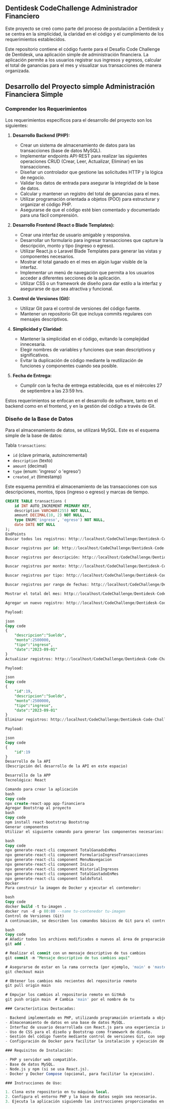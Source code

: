 ## Dentidesk CodeChallenge Administrador Financiero

Este proyecto se creó como parte del proceso de postulación a Dentidesk y se centra en la simplicidad, la claridad en el código y el cumplimiento de los requerimientos establecidos.

Este repositorio contiene el código fuente para el Desafío Code Challenge de Dentidesk, una aplicación simple de administración financiera. La aplicación permite a los usuarios registrar sus ingresos y egresos, calcular el total de ganancias para el mes y visualizar sus transacciones de manera organizada.

## Desarrollo del Proyecto simple Administración Financiera Simple

### Comprender los Requerimientos

Los requerimientos específicos para el desarrollo del proyecto son los siguientes:

1. **Desarrollo Backend (PHP):**
   - Crear un sistema de almacenamiento de datos para las transacciones (base de datos MySQL).
   - Implementar endpoints API-REST para realizar las siguientes operaciones CRUD (Crear, Leer, Actualizar, Eliminar) en las transacciones.
   - Diseñar un controlador que gestione las solicitudes HTTP y la lógica de negocio.
   - Validar los datos de entrada para asegurar la integridad de la base de datos.
   - Calcular y mantener un registro del total de ganancias para el mes.
   - Utilizar programación orientada a objetos (POO) para estructurar y organizar el código PHP.
   - Asegurarse de que el código esté bien comentado y documentado para una fácil comprensión.

2. **Desarrollo Frontend (React o Blade Templates):**
   - Crear una interfaz de usuario amigable y responsiva.
   - Desarrollar un formulario para ingresar transacciones que capture la descripción, monto y tipo (ingreso o egreso).
   - Utilizar React.js o Laravel Blade Templates para generar las vistas y componentes necesarios.
   - Mostrar el total ganado en el mes en algún lugar visible de la interfaz.
   - Implementar un menú de navegación que permita a los usuarios acceder a diferentes secciones de la aplicación.
   - Utilizar CSS o un framework de diseño para dar estilo a la interfaz y asegurarse de que sea atractiva y funcional.

3. **Control de Versiones (Git):**
   - Utilizar Git para el control de versiones del código fuente.
   - Mantener un repositorio Git que incluya commits regulares con mensajes descriptivos.

4. **Simplicidad y Claridad:**
   - Mantener la simplicidad en el código, evitando la complejidad innecesaria.
   - Elegir nombres de variables y funciones que sean descriptivos y significativos.
   - Evitar la duplicación de código mediante la reutilización de funciones y componentes cuando sea posible.

5. **Fecha de Entrega:**
   - Cumplir con la fecha de entrega establecida, que es el miércoles 27 de septiembre a las 23:59 hrs.

Estos requerimientos se enfocan en el desarrollo de software, tanto en el backend como en el frontend, y en la gestión del código a través de Git.

### Diseño de la Base de Datos

Para el almacenamiento de datos, se utilizará MySQL. Este es el esquema simple de la base de datos:

Tabla `transactions`:

- `id` (clave primaria, autoincremental)
- `description` (texto)
- `amount` (decimal)
- `type` (enum: 'ingreso' o 'egreso')
- `created_at` (timestamp)

Este esquema permitirá el almacenamiento de las transacciones con sus descripciones, montos, tipos (ingreso o egreso) y marcas de tiempo.

```sql
CREATE TABLE transactions (
    id INT AUTO_INCREMENT PRIMARY KEY,
    description VARCHAR(255) NOT NULL,
    amount DECIMAL(10, 2) NOT NULL,
    type ENUM('ingreso', 'egreso') NOT NULL,
    date DATE NOT NULL
);
EndPoints
Buscar todos los registros: http://localhost/CodeChallenge/Dentidesk-Code-Challenge-Administrador-Financiero/api/v1/2023/index.php?comando=transactions

Buscar registros por id: http://localhost/CodeChallenge/Dentidesk-Code-Challenge-Administrador-Financiero/api/v1/2023/index.php?comando=transactions&id={id}

Buscar registros por descripción: http://localhost/CodeChallenge/Dentidesk-Code-Challenge-Administrador-Financiero/api/v1/2023/index.php?comando=transactions&description={descripcion}

Buscar registros por monto: http://localhost/CodeChallenge/Dentidesk-Code-Challenge-Administrador-Financiero/api/v1/2023/index.php?comando=transactions&amount={monto a buscar}

Buscar registros por tipo: http://localhost/CodeChallenge/Dentidesk-Code-Challenge-Administrador-Financiero/api/v1/2023/index.php?comando=transactions&type={tipo a buscar}

Buscar registros por rango de fechas: http://localhost/CodeChallenge/Dentidesk-Code-Challenge-Administrador-Financiero/api/v1/2023/index.php?comando=transactions&dateInicio={fecha de inicio}&dateFinal={fecha final}

Mostrar el total del mes: http://localhost/CodeChallenge/Dentidesk-Code-Challenge-Administrador-Financiero/api/v1/2023/index.php?comando=transactions&month=9&year=2023

Agregar un nuevo registro: http://localhost/CodeChallenge/Dentidesk-Code-Challenge-Administrador-Financiero/api/v1/2023/index.php?comando=transactions&addTransactions

Payload:

json
Copy code
{
    "descripcion":"Sueldo",
    "monto":2500000,
    "tipo":"ingreso",
    "date":"2023-09-01"
}
Actualizar registros: http://localhost/CodeChallenge/Dentidesk-Code-Challenge-Administrador-Financiero/api/v1/2023/index.php?comando=transactions&updateTransactions

Payload:

json
Copy code
{
    "id":19,
    "descripcion":"Sueldo",
    "monto":2500000,
    "tipo":"ingreso",
    "date":"2023-09-01"
}
Eliminar registros: http://localhost/CodeChallenge/Dentidesk-Code-Challenge-Administrador-Financiero/api/v1/2023/index.php?comando=transactions&deleteTransactions

Payload:

json
Copy code
{
    "id":19
}
Desarrollo de la API
(Descripción del desarrollo de la API en este espacio)

Desarrollo de la APP
Tecnológica: React

Comando para crear la aplicación
bash
Copy code
npx create-react-app app-financiera
Agregar Bootstrap al proyecto
bash
Copy code
npm install react-bootstrap Bootstrap
Generar componentes
Utilizar el siguiente comando para generar los componentes necesarios:

bash
Copy code
npx generate-react-cli component TotalGanadoEnMes
npx generate-react-cli component FormularioIngresoTransacciones
npx generate-react-cli component MenuNavegacion
npx generate-react-cli component Inicio
npx generate-react-cli component HistorialIngresos
npx generate-react-cli component TotalGastadoEnMes
npx generate-react-cli component SaldoTotal
Docker
Para construir la imagen de Docker y ejecutar el contenedor:

bash
Copy code
docker build -t tu-imagen .
docker run -d -p 80:80 --name tu-contenedor tu-imagen
Control de Versiones (Git)
A continuación, se describen los comandos básicos de Git para el control de versiones:

bash
Copy code
# Añadir todos los archivos modificados o nuevos al área de preparación (staging)
git add .

# Realizar el commit con un mensaje descriptivo de tus cambios
git commit -m "Mensaje descriptivo de tus cambios aquí"

# Asegurarse de estar en la rama correcta (por ejemplo, 'main' o 'master')
git checkout main

# Obtener los cambios más recientes del repositorio remoto
git pull origin main

# Empujar los cambios al repositorio remoto en GitHub
git push origin main  # Cambia 'main' por el nombre de tu

### Características Destacadas:

- Backend implementado en PHP, utilizando programación orientada a objetos (POO).
- Almacenamiento de datos en una base de datos MySQL.
- Interfaz de usuario desarrollada con React.js para una experiencia interactiva.
- Uso de CSS para el diseño y Bootstrap como framework de diseño.
- Gestión del código fuente mediante control de versiones Git, con seguimiento regular y descripciones detalladas de los commits.
- Configuración de Docker para facilitar la instalación y ejecución de la aplicación en contenedores.

### Requisitos de Instalación:

- PHP y servidor web compatible.
- Base de datos MySQL.
- Node.js y npm (si se usa React.js).
- Docker y Docker Compose (opcional, para facilitar la ejecución).

### Instrucciones de Uso:

1. Clona este repositorio en tu máquina local.
2. Configura el entorno PHP y la base de datos según sea necesario.
3. Ejecuta la aplicación siguiendo las instrucciones proporcionadas en la documentación del proyecto.
